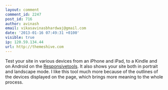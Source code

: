 ```yaml
---
layout: comment
comment_id: 2247
post_id: 716
author: avinash
email: vikasavinasbhardwaj@gmail.com
date: '2013-01-16 07:49:31 +0100'
visible: true
ip: 120.59.134.44
url: http://themeshive.com
---
```

Test your site in various devices from an iPhone and iPad, to a Kindle and on Android on the <a href="http://responsivetools.com/">Responsivetools</a>. It also shows your site both in portrait and landscape mode. I like this tool much more because of the outlines of the devices displayed on the page, which brings more meaning to the whole process.
